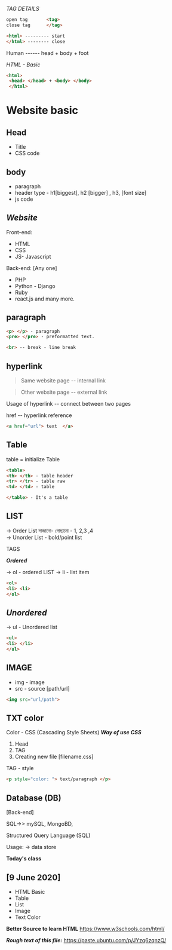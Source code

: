 *TAG DETAILS*

```html
open tag       <tag>
close tag      </tag>

<html> --------- start
</html> -------- close
```

Human ------ head + body + foot


*HTML - Basic*

```html
<html>
 <head> </head> + <body> </body>    
 </html>
```

# Website basic

Head
-----------------
* Title
* CSS code


body
-------------
* paragraph
* header type - h1[biggest], h2 [bigger] , h3,  [font size]
* js code


***Website***
---
Front-end:
* HTML
* CSS
* JS- Javascript

Back-end:
[Any one]
* PHP
* Python - Django
* Ruby
* react.js and many more.


**paragraph**
---
```html
<p> </p> - paragraph
<pre> </pre> - preformatted text.

<br> -- break - line break
```

**hyperlink**
---
> Same website page -- internal link

> Other website page -- external link

Usage of hyperlink -- connect between two pages

href -- hyperlink reference

```html
<a href="url"> text  </a>
```



**Table**
---
table = initialize Table
```html
<table>
<th> </th> - table header
<tr> </tr> - table raw
<td> </td> - table

</table> - It's a table
```

**LIST**
---
-> Order List সাজানো- গোছানো - 1, 2,3 ,4  
-> Unorder List - bold/point list

TAGS

***Ordered***

-> ol - ordered LIST
-> li - list item
```html
<ol>
<li> <li>
</ol>
```

***Unordered***
---
-> ul - Unordered list

```html
<ul>
<li> </li>
</ul>
```

**IMAGE**
---
* img - image
* src - source [path/url]

```html
<img src="url/path">
```

**TXT color**
---
Color - CSS (Cascading Style Sheets)
***Way of use CSS***
1. Head
2. TAG
3. Creating new file [filename.css]

TAG - style
```html
<p style="color: "> text/paragraph </p>
```

**Database (DB)**
---
[Back-end]

SQL->> mySQL, MongoBD,

Structured Query Language (SQL)

Usage:
-> data store


**Today's class**

[9 June 2020]
---
* HTML Basic
* Table
* List
* Image
* Text Color

**Better Source to learn HTML**
https://www.w3schools.com/html/

***Rough text of this file:***
https://paste.ubuntu.com/p/JYzq6zqnzQ/
